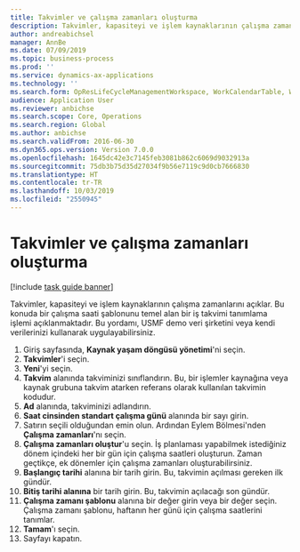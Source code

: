 ```yaml
---
title: Takvimler ve çalışma zamanları oluşturma
description: Takvimler, kapasiteyi ve işlem kaynaklarının çalışma zamanlarını açıklar. Bu konuda bir çalışma saati şablonunu temel alan bir iş takvimi tanımlama işlemi açıklanmaktadır.
author: andreabichsel
manager: AnnBe
ms.date: 07/09/2019
ms.topic: business-process
ms.prod: ''
ms.service: dynamics-ax-applications
ms.technology: ''
ms.search.form: OpResLifeCycleManagementWorkspace, WorkCalendarTable, WorkCalendarDate
audience: Application User
ms.reviewer: anbichse
ms.search.scope: Core, Operations
ms.search.region: Global
ms.author: anbichse
ms.search.validFrom: 2016-06-30
ms.dyn365.ops.version: Version 7.0.0
ms.openlocfilehash: 1645dc42e3c7145feb3081b862c6069d9032913a
ms.sourcegitcommit: 75db3b75d35d27034f9b56e7119c9d0cb7666830
ms.translationtype: HT
ms.contentlocale: tr-TR
ms.lasthandoff: 10/03/2019
ms.locfileid: "2550945"
---
```

# <a name="create-calendars-and-generate-working-times"></a>Takvimler ve çalışma zamanları oluşturma

[!include [task guide banner](../../includes/task-guide-banner.md)]

Takvimler, kapasiteyi ve işlem kaynaklarının çalışma zamanlarını açıklar. Bu konuda bir çalışma saati şablonunu temel alan bir iş takvimi tanımlama işlemi açıklanmaktadır. Bu yordamı, USMF demo veri şirketini veya kendi verilerinizi kullanarak uygulayabilirsiniz.

1. Giriş sayfasında, **Kaynak yaşam döngüsü yönetimi**'ni seçin.
2. **Takvimler**'i seçin.
3. **Yeni**'yi seçin.
4. **Takvim** alanında takviminizi sınıflandırın. Bu, bir işlemler kaynağına veya kaynak grubuna takvim atarken referans olarak kullanılan takvimin kodudur.  
5. **Ad** alanında, takviminizi adlandırın.
6. **Saat cinsinden standart çalışma günü** alanında bir sayı girin.
7. Satırın seçili olduğundan emin olun. Ardından Eylem Bölmesi'nden **Çalışma zamanları**'nı seçin.
8. **Çalışma zamanları oluştur**'u seçin. İş planlaması yapabilmek istediğiniz dönem içindeki her bir gün için çalışma saatleri oluşturun. Zaman geçtikçe, ek dönemler için çalışma zamanları oluşturabilirsiniz.  
9. **Başlangıç tarihi** alanına bir tarih girin. Bu, takvimin açılması gereken ilk gündür.  
10. **Bitiş tarihi alanına** bir tarih girin. Bu, takvimin açılacağı son gündür.  
11. **Çalışma zamanı şablonu** alanına bir değer girin veya bir değer seçin. Çalışma zamanı şablonu, haftanın her günü için çalışma saatlerini tanımlar.  
12. **Tamam**'ı seçin.
13. Sayfayı kapatın.

